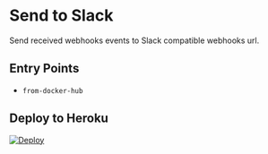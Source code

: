# Send to Slack
Send received webhooks events to Slack compatible webhooks url.

## Entry Points
- `from-docker-hub`

## Deploy to Heroku
[![Deploy](https://www.herokucdn.com/deploy/button.svg)](https://heroku.com/deploy)
